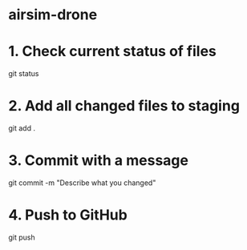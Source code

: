 # airsim-drone

# 1. Check current status of files
git status

# 2. Add all changed files to staging
git add .

# 3. Commit with a message
git commit -m "Describe what you changed"

# 4. Push to GitHub
git push
